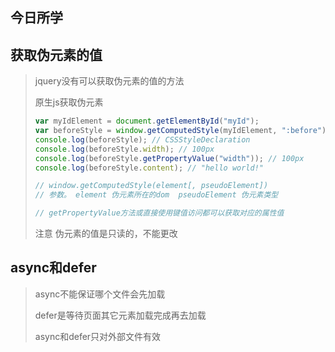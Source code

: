## 今日所学

## 获取伪元素的值

> jquery没有可以获取伪元素的值的方法
>
> 原生js获取伪元素
>
> ```js
> var myIdElement = document.getElementById("myId");
> var beforeStyle = window.getComputedStyle(myIdElement, ":before");
> console.log(beforeStyle); // CSSStyleDeclaration 
> console.log(beforeStyle.width); // 100px
> console.log(beforeStyle.getPropertyValue("width")); // 100px
> console.log(beforeStyle.content); // "hello world!"
> 
> // window.getComputedStyle(element[, pseudoElement])
> // 参数。 element 伪元素所在的dom  pseudoElement 伪元素类型
> 
> // getPropertyValue方法或直接使用键值访问都可以获取对应的属性值
> ```
>
> 注意 伪元素的值是只读的，不能更改

##  async和defer

>  async不能保证哪个文件会先加载
>
>  defer是等待页面其它元素加载完成再去加载
>
>  async和defer只对外部文件有效

## 